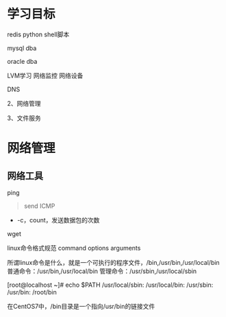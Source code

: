 

# 学习目标

redis
python
shell脚本


mysql dba

oracle dba


LVM学习
网络监控
网络设备




DNS











2、网络管理


3、文件服务




# 网络管理

## 网络工具

ping
> send ICMP
- -c，count，发送数据包的次数



wget



linux命令格式规范
command options arguments



所谓linux命令是什么，就是一个可执行的程序文件，/bin,/usr/bin,/usr/local/bin
普通命令：/usr/bin,/usr/local/bin
管理命令：/usr/sbin,/usr/local/sbin



[root@localhost ~]# echo $PATH
/usr/local/sbin:
/usr/local/bin:
/usr/sbin:
/usr/bin:
/root/bin



在CentOS7中，/bin目录是一个指向/usr/bin的链接文件




